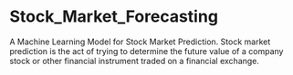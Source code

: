 # Stock_Market_Forecasting
A Machine Learning Model for Stock Market Prediction. Stock market prediction is the act of trying to determine 
the future value of a company stock or other financial instrument traded on a financial exchange.

